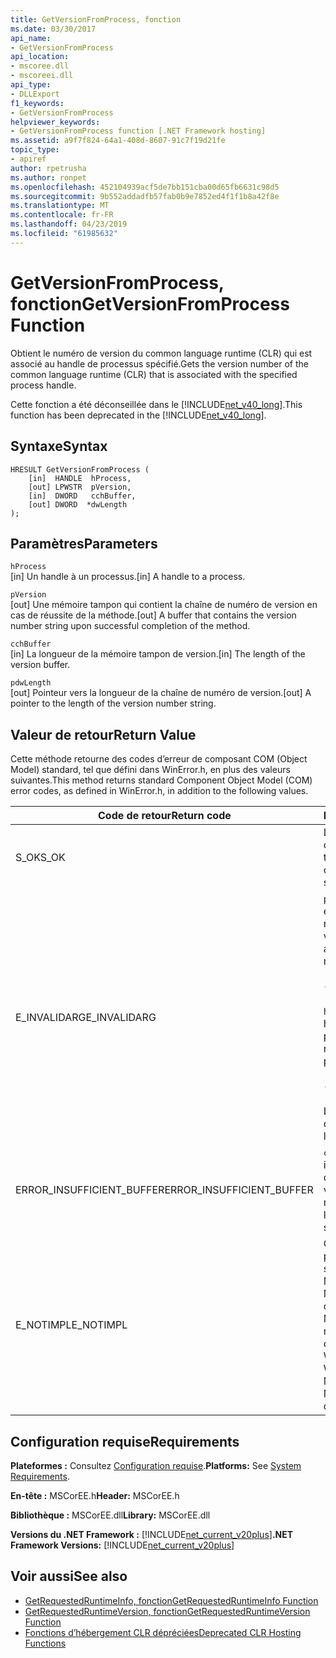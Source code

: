 ```yaml
---
title: GetVersionFromProcess, fonction
ms.date: 03/30/2017
api_name:
- GetVersionFromProcess
api_location:
- mscoree.dll
- mscoreei.dll
api_type:
- DLLExport
f1_keywords:
- GetVersionFromProcess
helpviewer_keywords:
- GetVersionFromProcess function [.NET Framework hosting]
ms.assetid: a9f7f824-64a1-408d-8607-91c7f19d21fe
topic_type:
- apiref
author: rpetrusha
ms.author: ronpet
ms.openlocfilehash: 452104939acf5de7bb151cba00d65fb6631c98d5
ms.sourcegitcommit: 9b552addadfb57fab0b9e7852ed4f1f1b8a42f8e
ms.translationtype: MT
ms.contentlocale: fr-FR
ms.lasthandoff: 04/23/2019
ms.locfileid: "61985632"
---
```

# <a name="getversionfromprocess-function"></a><span data-ttu-id="a6434-102">GetVersionFromProcess, fonction</span><span class="sxs-lookup"><span data-stu-id="a6434-102">GetVersionFromProcess Function</span></span>
<span data-ttu-id="a6434-103">Obtient le numéro de version du common language runtime (CLR) qui est associé au handle de processus spécifié.</span><span class="sxs-lookup"><span data-stu-id="a6434-103">Gets the version number of the common language runtime (CLR) that is associated with the specified process handle.</span></span>  
  
 <span data-ttu-id="a6434-104">Cette fonction a été déconseillée dans le [!INCLUDE[net_v40_long](../../../../includes/net-v40-long-md.md)].</span><span class="sxs-lookup"><span data-stu-id="a6434-104">This function has been deprecated in the [!INCLUDE[net_v40_long](../../../../includes/net-v40-long-md.md)].</span></span>  
  
## <a name="syntax"></a><span data-ttu-id="a6434-105">Syntaxe</span><span class="sxs-lookup"><span data-stu-id="a6434-105">Syntax</span></span>  
  
```  
HRESULT GetVersionFromProcess (  
    [in]  HANDLE  hProcess,   
    [out] LPWSTR  pVersion,   
    [in]  DWORD   cchBuffer,   
    [out] DWORD  *dwLength  
);  
```  
  
## <a name="parameters"></a><span data-ttu-id="a6434-106">Paramètres</span><span class="sxs-lookup"><span data-stu-id="a6434-106">Parameters</span></span>  
 `hProcess`  
 <span data-ttu-id="a6434-107">[in] Un handle à un processus.</span><span class="sxs-lookup"><span data-stu-id="a6434-107">[in] A handle to a process.</span></span>  
  
 `pVersion`  
 <span data-ttu-id="a6434-108">[out] Une mémoire tampon qui contient la chaîne de numéro de version en cas de réussite de la méthode.</span><span class="sxs-lookup"><span data-stu-id="a6434-108">[out] A buffer that contains the version number string upon successful completion of the method.</span></span>  
  
 `cchBuffer`  
 <span data-ttu-id="a6434-109">[in] La longueur de la mémoire tampon de version.</span><span class="sxs-lookup"><span data-stu-id="a6434-109">[in] The length of the version buffer.</span></span>  
  
 `pdwLength`  
 <span data-ttu-id="a6434-110">[out] Pointeur vers la longueur de la chaîne de numéro de version.</span><span class="sxs-lookup"><span data-stu-id="a6434-110">[out] A pointer to the length of the version number string.</span></span>  
  
## <a name="return-value"></a><span data-ttu-id="a6434-111">Valeur de retour</span><span class="sxs-lookup"><span data-stu-id="a6434-111">Return Value</span></span>  
 <span data-ttu-id="a6434-112">Cette méthode retourne des codes d’erreur de composant COM (Object Model) standard, tel que défini dans WinError.h, en plus des valeurs suivantes.</span><span class="sxs-lookup"><span data-stu-id="a6434-112">This method returns standard Component Object Model (COM) error codes, as defined in WinError.h, in addition to the following values.</span></span>  
  
|<span data-ttu-id="a6434-113">Code de retour</span><span class="sxs-lookup"><span data-stu-id="a6434-113">Return code</span></span>|<span data-ttu-id="a6434-114">Description</span><span class="sxs-lookup"><span data-stu-id="a6434-114">Description</span></span>|  
|-----------------|-----------------|  
|<span data-ttu-id="a6434-115">S_OK</span><span class="sxs-lookup"><span data-stu-id="a6434-115">S_OK</span></span>|<span data-ttu-id="a6434-116">La commande s'est correctement terminée.</span><span class="sxs-lookup"><span data-stu-id="a6434-116">The method completed successfully.</span></span>|  
|<span data-ttu-id="a6434-117">E_INVALIDARG</span><span class="sxs-lookup"><span data-stu-id="a6434-117">E_INVALIDARG</span></span>|<span data-ttu-id="a6434-118">`pVersion` a la valeur null et `cchBuffer` n’est pas null, ou vice versa.</span><span class="sxs-lookup"><span data-stu-id="a6434-118">`pVersion` is null and `cchBuffer` is not null, or vice versa.</span></span><br /><br /> <span data-ttu-id="a6434-119">- ou -</span><span class="sxs-lookup"><span data-stu-id="a6434-119">-or-</span></span><br /><br /> <span data-ttu-id="a6434-120">`hProcess` n’est pas un handle valide à un processus.</span><span class="sxs-lookup"><span data-stu-id="a6434-120">`hProcess` is not a valid handle to a process.</span></span><br /><br /> <span data-ttu-id="a6434-121">- ou -</span><span class="sxs-lookup"><span data-stu-id="a6434-121">-or-</span></span><br /><br /> <span data-ttu-id="a6434-122">Le CLR n’est pas chargé.</span><span class="sxs-lookup"><span data-stu-id="a6434-122">The CLR is not loaded.</span></span>|  
|<span data-ttu-id="a6434-123">ERROR_INSUFFICIENT_BUFFER</span><span class="sxs-lookup"><span data-stu-id="a6434-123">ERROR_INSUFFICIENT_BUFFER</span></span>|<span data-ttu-id="a6434-124">`cchBuffer` est null ou inférieure à la longueur de la chaîne de version.</span><span class="sxs-lookup"><span data-stu-id="a6434-124">`cchBuffer` is null or less than the length of the version string.</span></span>|  
|<span data-ttu-id="a6434-125">E_NOTIMPL</span><span class="sxs-lookup"><span data-stu-id="a6434-125">E_NOTIMPL</span></span>|<span data-ttu-id="a6434-126">Cette méthode n’est pas disponible sur le système d’exploitation Microsoft Windows 95, Microsoft Windows 98 ou Microsoft Windows Millennium Edition.</span><span class="sxs-lookup"><span data-stu-id="a6434-126">This method is not available on the Microsoft Windows 95, Microsoft Windows 98, or Microsoft Windows Millennium Edition operating system.</span></span>|  
  
## <a name="requirements"></a><span data-ttu-id="a6434-127">Configuration requise</span><span class="sxs-lookup"><span data-stu-id="a6434-127">Requirements</span></span>  
 <span data-ttu-id="a6434-128">**Plateformes :** Consultez [Configuration requise](../../../../docs/framework/get-started/system-requirements.md).</span><span class="sxs-lookup"><span data-stu-id="a6434-128">**Platforms:** See [System Requirements](../../../../docs/framework/get-started/system-requirements.md).</span></span>  
  
 <span data-ttu-id="a6434-129">**En-tête :** MSCorEE.h</span><span class="sxs-lookup"><span data-stu-id="a6434-129">**Header:** MSCorEE.h</span></span>  
  
 <span data-ttu-id="a6434-130">**Bibliothèque :** MSCorEE.dll</span><span class="sxs-lookup"><span data-stu-id="a6434-130">**Library:** MSCorEE.dll</span></span>  
  
 <span data-ttu-id="a6434-131">**Versions du .NET Framework :** [!INCLUDE[net_current_v20plus](../../../../includes/net-current-v20plus-md.md)]</span><span class="sxs-lookup"><span data-stu-id="a6434-131">**.NET Framework Versions:** [!INCLUDE[net_current_v20plus](../../../../includes/net-current-v20plus-md.md)]</span></span>  
  
## <a name="see-also"></a><span data-ttu-id="a6434-132">Voir aussi</span><span class="sxs-lookup"><span data-stu-id="a6434-132">See also</span></span>

- [<span data-ttu-id="a6434-133">GetRequestedRuntimeInfo, fonction</span><span class="sxs-lookup"><span data-stu-id="a6434-133">GetRequestedRuntimeInfo Function</span></span>](../../../../docs/framework/unmanaged-api/hosting/getrequestedruntimeinfo-function.md)
- [<span data-ttu-id="a6434-134">GetRequestedRuntimeVersion, fonction</span><span class="sxs-lookup"><span data-stu-id="a6434-134">GetRequestedRuntimeVersion Function</span></span>](../../../../docs/framework/unmanaged-api/hosting/getrequestedruntimeversion-function.md)
- [<span data-ttu-id="a6434-135">Fonctions d’hébergement CLR dépréciées</span><span class="sxs-lookup"><span data-stu-id="a6434-135">Deprecated CLR Hosting Functions</span></span>](../../../../docs/framework/unmanaged-api/hosting/deprecated-clr-hosting-functions.md)
